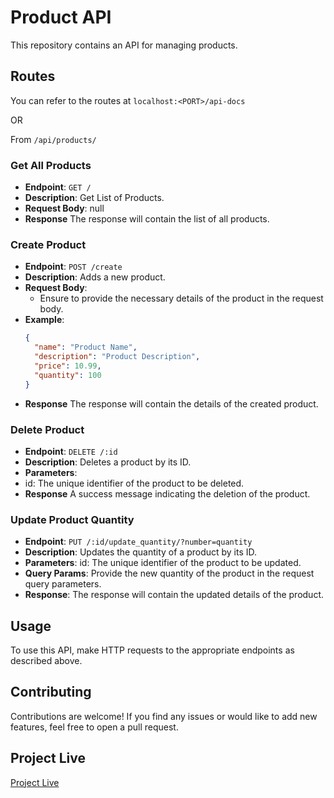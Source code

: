 # Product API

This repository contains an API for managing products.

## Routes
You can refer to the routes at `localhost:<PORT>/api-docs`

OR

From `/api/products/`
### Get All Products
- **Endpoint**: `GET /`
- **Description**: Get List of Products.
- **Request Body**: null
- **Response**
   The response will contain the list of all products.
  
### Create Product
- **Endpoint**: `POST /create`
- **Description**: Adds a new product.
- **Request Body**: 
  - Ensure to provide the necessary details of the product in the request body.
- **Example**:
  ```json
  {
    "name": "Product Name",
    "description": "Product Description",
    "price": 10.99,
    "quantity": 100
  }
  ```
- **Response**
   The response will contain the details of the created product.

### Delete Product
- **Endpoint**: `DELETE /:id`
- **Description**: Deletes a product by its ID.
- **Parameters**:
- id: The unique identifier of the product to be deleted.
- **Response**
  A success message indicating the deletion of the product.

### Update Product Quantity
- **Endpoint**: `PUT /:id/update_quantity/?number=quantity`
- **Description**: Updates the quantity of a product by its ID.
- **Parameters**:
  id: The unique identifier of the product to be updated.
- **Query Params**:
  Provide the new quantity of the product in the request query parameters.
- **Response**:
  The response will contain the updated details of the product.

## Usage
  To use this API, make HTTP requests to the appropriate endpoints as described above.

## Contributing
  Contributions are welcome! If you find any issues or would like to add new features, feel free to open a pull request.

## Project Live
  [Project Live]()
